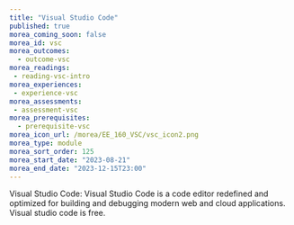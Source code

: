 ```yaml
---
title: "Visual Studio Code"
published: true
morea_coming_soon: false
morea_id: vsc
morea_outcomes:
  - outcome-vsc
morea_readings:
 - reading-vsc-intro
morea_experiences:
 - experience-vsc
morea_assessments:
 - assessment-vsc
morea_prerequisites:
  - prerequisite-vsc
morea_icon_url: /morea/EE_160_VSC/vsc_icon2.png
morea_type: module
morea_sort_order: 125
morea_start_date: "2023-08-21"
morea_end_date: "2023-12-15T23:00"
---
```


Visual Studio Code:  Visual Studio Code is a code editor redefined and optimized for building and debugging modern web and cloud applications.  Visual studio code is free.
